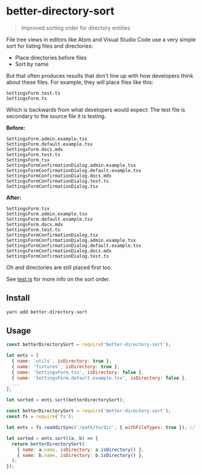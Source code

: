 # better-directory-sort

> Improved sorting order for directory entities

File tree views in editors like Atom and Visual Studio Code use a very simple
sort for listing files and directories:

- Place directories before files
- Sort by name

But that often produces results that don't line up with how developers think
about these files. For example, they will place files like this:

```
SettingsForm.test.ts
SettingsForm.ts
```

Which is backwards from what developers would expect: The test file is
secondary to the source file it is testing.

**Before:**

```
SettingsForm.admin.example.tsx
SettingsForm.default.example.tsx
SettingsForm.docs.mdx
SettingsForm.test.ts
SettingsForm.tsx
SettingsFormConfirmationDialog.admin.example.tsx
SettingsFormConfirmationDialog.default.example.tsx
SettingsFormConfirmationDialog.docs.mdx
SettingsFormConfirmationDialog.test.ts
SettingsFormConfirmationDialog.tsx
```

**After:**

```
SettingsForm.tsx
SettingsForm.admin.example.tsx
SettingsForm.default.example.tsx
SettingsForm.docs.mdx
SettingsForm.test.ts
SettingsFormConfirmationDialog.tsx
SettingsFormConfirmationDialog.admin.example.tsx
SettingsFormConfirmationDialog.default.example.tsx
SettingsFormConfirmationDialog.docs.mdx
SettingsFormConfirmationDialog.test.ts
```

Oh and directories are still placed first too.

See [test.js](./test.js) for more info on the sort order.

## Install

```sh
yarn add better-directory-sort
```

## Usage

```js
const betterDirectorySort = require('better-directory-sort');

let ents = [
  { name: 'utils', isDirectory: true },
  { name: 'fixtures', isDirectory: true },
  { name: 'SettingsForm.tsx', isDirectory: false },
  { name: 'SettingsForm.default.example.tsx', isDirectory: false },
  ...
];

let sorted = ents.sort(betterDirectorySort);
```

```js
const betterDirectorySort = require('better-directory-sort');
const fs = require('fs');

let ents = fs.readdirSync('/path/to/dir', { withFileTypes: true }); // Node >=10.10

let sorted = ents.sort((a, b) => {
  return betterDirectorySort(
    { name: a.name, isDirectory: a.isDirectory() },
    { name: b.name, isDirectory: b.isDirectory() },
  );
});
```
